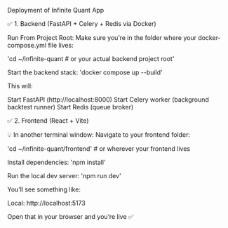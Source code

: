 Deployment of Infinite Quant App

✅ 1. Backend (FastAPI + Celery + Redis via Docker)

Run From Project Root:
Make sure you’re in the folder where your docker-compose.yml file lives:

'cd ~/infinite-quant  # or your actual backend project root'

Start the backend stack:
'docker compose up --build'

This will:

Start FastAPI (http://localhost:8000)
Start Celery worker (background backtest runner)
Start Redis (queue broker)


✅ 2. Frontend (React + Vite)

💡 In another terminal window:
Navigate to your frontend folder:

'cd ~/infinite-quant/frontend'  # or wherever your frontend lives

Install dependencies:
'npm install'

Run the local dev server:
'npm run dev'

You’ll see something like:

Local: http://localhost:5173

Open that in your browser and you’re live ✅
